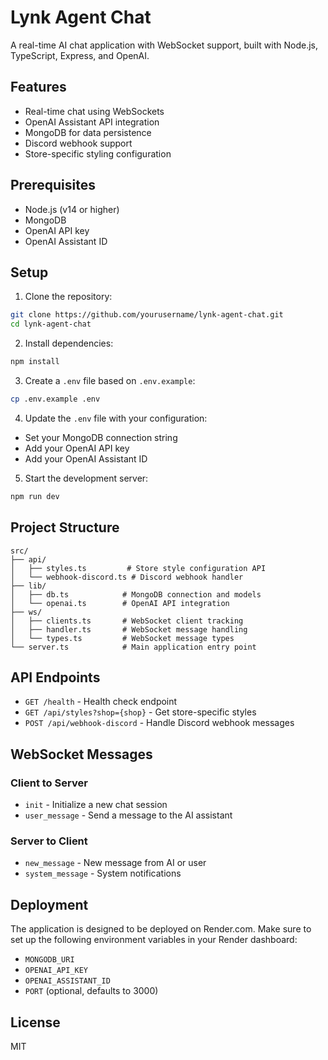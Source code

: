 # Lynk Agent Chat

A real-time AI chat application with WebSocket support, built with Node.js, TypeScript, Express, and OpenAI.

## Features

- Real-time chat using WebSockets
- OpenAI Assistant API integration
- MongoDB for data persistence
- Discord webhook support
- Store-specific styling configuration

## Prerequisites

- Node.js (v14 or higher)
- MongoDB
- OpenAI API key
- OpenAI Assistant ID

## Setup

1. Clone the repository:
```bash
git clone https://github.com/yourusername/lynk-agent-chat.git
cd lynk-agent-chat
```

2. Install dependencies:
```bash
npm install
```

3. Create a `.env` file based on `.env.example`:
```bash
cp .env.example .env
```

4. Update the `.env` file with your configuration:
- Set your MongoDB connection string
- Add your OpenAI API key
- Add your OpenAI Assistant ID

5. Start the development server:
```bash
npm run dev
```

## Project Structure

```
src/
├── api/
│   ├── styles.ts         # Store style configuration API
│   └── webhook-discord.ts # Discord webhook handler
├── lib/
│   ├── db.ts            # MongoDB connection and models
│   └── openai.ts        # OpenAI API integration
├── ws/
│   ├── clients.ts       # WebSocket client tracking
│   ├── handler.ts       # WebSocket message handling
│   └── types.ts         # WebSocket message types
└── server.ts            # Main application entry point
```

## API Endpoints

- `GET /health` - Health check endpoint
- `GET /api/styles?shop={shop}` - Get store-specific styles
- `POST /api/webhook-discord` - Handle Discord webhook messages

## WebSocket Messages

### Client to Server
- `init` - Initialize a new chat session
- `user_message` - Send a message to the AI assistant

### Server to Client
- `new_message` - New message from AI or user
- `system_message` - System notifications

## Deployment

The application is designed to be deployed on Render.com. Make sure to set up the following environment variables in your Render dashboard:

- `MONGODB_URI`
- `OPENAI_API_KEY`
- `OPENAI_ASSISTANT_ID`
- `PORT` (optional, defaults to 3000)

## License

MIT 